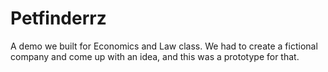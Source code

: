 # Petfinderrz

A demo we built for Economics and Law class.
We had to create a fictional company and come up with an idea, and this was a prototype for that.
